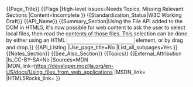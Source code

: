 {{Page_Title}}
{{Flags
|High-level issues=Needs Topics, Missing Relevant Sections
|Content=Incomplete
}}
{{Standardization_Status|W3C Working Draft}}
{{API_Name}}
{{Summary_Section|Using the File API added to the DOM in HTML5, it's now possible for web content to ask the user to select local files, then read the contents of those files. This selection can be done by either using an HTML <input> element, or by drag and drop.}}
{{API_Listing
|Use_page_title=No
|List_all_subpages=Yes
}}
{{Notes_Section}}
{{See_Also_Section}}
{{Topics}}
{{External_Attribution
|Is_CC-BY-SA=No
|Sources=MDN
|MDN_link=https://developer.mozilla.org/en-US/docs/Using_files_from_web_applications
|MSDN_link=
|HTML5Rocks_link=
}}